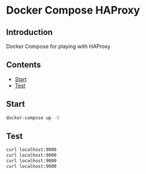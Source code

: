 # Docker Compose HAProxy

## Introduction

Docker Compose for playing with HAProxy

## Contents

- [Start](#start)
- [Test](#test)

## Start

```bash
docker-compose up -d
```

## Test

```bash
curl localhost:9000
curl localhost:9000
curl localhost:9000
curl localhost:9000
```
